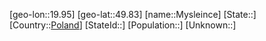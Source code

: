 ﻿---
location: [49.83,19.95]
type: City
tags:
- geo/City


SpocWebEntityId: 32644
isDeleted: false
confidential: public

---
[geo-lon::19.95]
[geo-lat::49.83]
[name::Mysleince]
[State::]
[Country::[Poland](geo/Continent/Europe/Poland.md)]
[StateId::]
[Population::]
[Unknown::]

